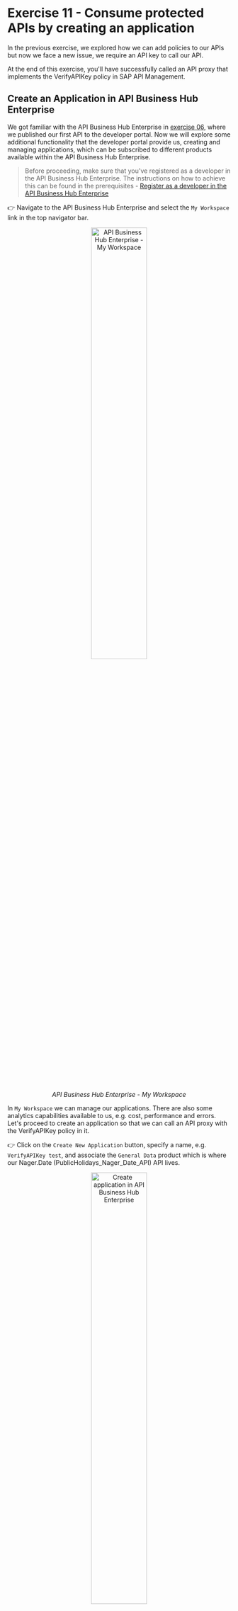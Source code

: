 # Exercise 11 - Consume protected APIs by creating an application

In the previous exercise, we explored how we can add policies to our APIs but now we face a new issue, we require an API key to call our API. 

At the end of this exercise, you'll have successfully called an API proxy that implements the VerifyAPIKey policy in SAP API Management.

## Create an Application in API Business Hub Enterprise

We got familiar with the API Business Hub Enterprise in [exercise 06](../06-publish-api/README.md), where we published our first API to the developer portal. Now we will explore some additional functionality that the developer portal provide us, creating and managing applications, which can be subscribed to different products available within the API Business Hub Enterprise.

> Before proceeding, make sure that you've registered as a developer in the API Business Hub Enterprise. The instructions on how to achieve this can be found in the prerequisites - [Register as a developer in the API Business Hub Enterprise](../../prerequisites.md#register-as-a-developer-in-the-api-business-hub-enterprise)

👉 Navigate to the API Business Hub Enterprise and select the `My Workspace` link in the top navigator bar.

<p align = "center">
    <img alt="API Business Hub Enterprise - My Workspace" src="assets/api-business-hub-enterprise-my-workspace.gif" width="50%"/><br/>
    <i>API Business Hub Enterprise - My Workspace</i>
</p>

In `My Workspace` we can manage our applications. There are also some analytics capabilities available to us, e.g. cost, performance and errors. Let's proceed to create an application so that we can call an API proxy with the VerifyAPIKey policy in it.

👉 Click on the `Create New Application` button, specify a name, e.g. `VerifyAPIKey test`, and associate the `General Data` product which is where our Nager.Date (PublicHolidays_Nager_Date_API) API lives.

<p align = "center">
    <img alt="Create application in API Business Hub Enterprise" src="assets/create-application.gif" width="50%"/><br/>
    <i>Create application in API Business Hub Enterprise</i>
</p>

> In case you are unable to create an application in the API Business Hub Enterprise, check out the solution in the [troubleshooting page](../../troubleshooting.md#unable-to-create-application-exceptions-in-developer-portal).

Excellent, we've created an application and the `Application Key` is what we need to call our API.

👉 Copy the value in the Application Key field.

## Test API

Now that we have an API key, we can proceed to try calling our API again. Let's do that.

👉 Go to the `Test Environment` available in the API Business Hub Enterprise, select the `Public Holidays Worldwide` API and try calling any resource available. 

<p align = "center">
    <img alt="Public Holidays API - No API key in headers" src="assets/public-holidays-api-no-api-key.gif" width="50%"/><br/>
    <i>Public Holidays API - No API key in headers</i>
</p>

Ha! That failed right? I didn't specify the API key as a header parameter...

👉 Pass the API key from the application you created as a header parameter. Add a header parameter called APIKey and set as a value the application key.

<p align = "center">
    <img alt="Public Holidays API - with API key in headers" src="assets/public-holidays-api-with-api-key.gif" width="50%"/><br/>
    <i>Public Holidays API - with API key in headers</i>
</p>

Success!!!! You were able to call the API successfully. Meaning that we can now add some basic security to our APIs as well as learn who is calling our APIs.

🧭 Take some time to revisit the Monitor > APIs page in SAP Integration Suite. What's different? Can we now identify the application? Can we now identify the developer?
## Summary

We've learnt more about the functionality that's available in the API Business Hub Enterprise for developers and how applications are needed to consume API proxies that perform key validation by using the VerifyAPIKey policy. Now that we've learnt how we can add this basic security to our APIs, let's dive a bit deeper into policies.

## Further reading

* [Consume Applications](https://help.sap.com/docs/sap-api-management/sap-api-management/consume-applications?locale=en-US)
* [Test Runtime behaviour of APIs](https://help.sap.com/docs/sap-api-management/sap-api-management/test-runtime-behavior-of-apis-new-design?locale=en-US)

---

If you finish earlier than your fellow participants, you might like to ponder these questions. There isn't always a single correct answer and there are no prizes - they're just to give you something else to think about.

1. What happens if we specify an invalid API key when we make our call?
    <details>
    <summary>🔦 Hint</summary>
    <i>Try sending a request with `ABCDEF` as the API key and check the HTTP response status code.</i>
    </details>
2. Explore the Cost, Performance Analytics and Error Analytics tabs that are available in My Workspace. You've made a couple of API calls, you should be able to see some information here.
3. Can you think of a way we can force an error in the `Public Holidays Worldwide` API so that we can see some data in the `Error Analytics` tab?

## Next

Continue to 👉 [Exercise 12 - Protecting our APIs](../12-protecting-apis/README.md)